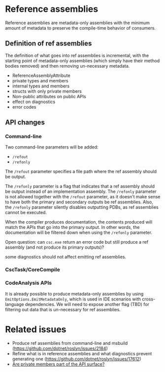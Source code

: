 # Reference assemblies

Reference assemblies are metadata-only assemblies with the minimum amount of metadata to preserve the compile-time behavior of consumers.

## Definition of ref assemblies
The definition of what goes into ref assemblies is incremental, with the starting point of metadata-only assemblies (which simply have their method bodies removed) and then removing un-necessary metadata.



- ReferenceAssemblyAttribute 
- private types and members
- internal types and members
- structs with only private members
- Non-public attributes on public APIs 
- effect on diagnostics 
- error codes


## API changes


### Command-line
Two command-line parameters will be added:
- `/refout`
- `/refonly`

The `/refout` parameter specifies a file path where the ref assembly should be output.

The `/refonly` parameter is a flag that indicates that a ref assembly should be output instead of an implementation assembly. 
The `/refonly` parameter is not allowed together with the `/refout` parameter, as it doesn't make sense to have both the primary and secondary outputs be ref assemblies. Also, the `/refonly` parameter silently disables outputting PDBs, as ref assemblies cannot be executed.

When the compiler produces documentation, the contents produced will match the APIs that go into the primary output. In other words, the documentation will be filtered down when using the `/refonly` parameter.

Open question: can `csc.exe` return an error code but still produce a ref assembly (and not produce its primary outputs)?

 some diagnostics should not affect emitting ref assemblies.


### CscTask/CoreCompile

### CodeAnalysis APIs
It is already possible to produce metadata-only assemblies by using `EmitOptions.EmitMetadataOnly`, which is used in IDE scenarios with cross-language dependencies.
We will need to expose another flag (TBD) for filtering out data that is un-necessary for ref assemblies.


# Related issues
- Produce ref assemblies from command-line and msbuild (https://github.com/dotnet/roslyn/issues/2184)
- Refine what is in reference assemblies and what diagnostics prevent generating one (https://github.com/dotnet/roslyn/issues/17612)
- [Are private members part of the API surface?](http://blog.paranoidcoding.com/2016/02/15/are-private-members-api-surface.html)
